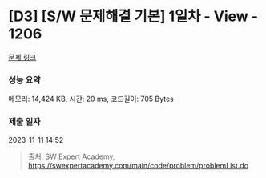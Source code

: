 # [D3] [S/W 문제해결 기본] 1일차 - View - 1206 

[문제 링크](https://swexpertacademy.com/main/code/problem/problemDetail.do?contestProbId=AV134DPqAA8CFAYh) 

### 성능 요약

메모리: 14,424 KB, 시간: 20 ms, 코드길이: 705 Bytes

### 제출 일자

2023-11-11 14:52



> 출처: SW Expert Academy, https://swexpertacademy.com/main/code/problem/problemList.do